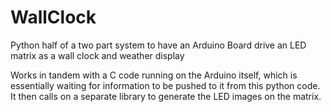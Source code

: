 WallClock
=========

Python half of a two part system to have an Arduino Board drive an LED matrix as a wall clock and weather display

Works in tandem with a C code running on the Arduino itself, which is essentially waiting for information to be pushed to it from this python code.  It then calls on a separate library to generate the LED images on the matrix.
